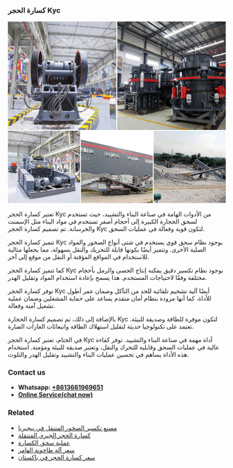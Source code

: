 <h3>كسارة الحجر Kyc</h3><img src='1701852783.jpg' alt=''><p>تعتبر كسارة الحجر Kyc من الأدوات الهامة في صناعة البناء والتشييد، حيث تستخدم لسحق الحجارة الكبيرة إلى أحجام أصغر تستخدم في مواد البناء مثل الإسمنت والخرسانة. تم تصميم كسارة الحجر Kyc لتكون قوية وفعالة في عمليات السحق.</p><p>تتميز كسارة الحجر Kyc بوجود نظام سحق قوي يستخدم في شتى أنواع الصخور والمواد الصلبة الأخرى. وتتميز أيضًا بكونها قابلة للتحريك والنقل بسهولة، مما يجعلها مثالية للاستخدام في المواقع المؤقتة أو النقل من موقع إلى آخر.</p><p>كما تتميز كسارة الحجر Kyc بوجود نظام تكسير دقيق يمكنه إنتاج الحصى والرمل بأحجام مختلفة وفقًا لاحتياجات المستخدم. هذا يسمح بإعادة استخدام المواد وتقليل الهدر.</p><p>توفر كسارة الحجر Kyc أيضًا آلية تشحيم تلقائية للحد من التآكل وضمان عمر أطول للأداة. كما أنها مزودة بنظام أمان متقدم يساعد على حماية المشغلين وضمان عملية تشغيل آمنة وفعالة.</p><p>بالإضافة إلى ذلك، تم تصميم كسارة الحجارة Kyc لتكون موفرة للطاقة وصديقة للبيئة. تعتمد على تكنولوجيا حديثة لتقليل استهلاك الطاقة وانبعاثات الغازات الضارة.</p><p>في الختام، تعتبر كسارة الحجر Kyc أداة مهمة في صناعة البناء والتشييد. توفر كفاءة عالية في عمليات السحق وقابلية للتحرك والنقل، وتعتبر صديقة للبيئة ومؤمنة. استخدام هذه الأداة يساهم في تحسين عمليات البناء والتشييد وتقليل الهدر والتلوث.</p><h3>Contact us</h3><ul><li><strong>Whatsapp:&nbsp;<a href="https://wa.me/8613661969651">+8613661969651</a></strong></li><li><a href="https://swt.shibang-china.com/?git&amp;zhl&amp;كسارة الحجر Kyc"><strong>Online Service(chat now)</strong></a></li></ul><h3>Related</h3><ul><li><a href='مصنع تكسير الصخور المتنقل في نيجيريا.md'>مصنع تكسير الصخور المتنقل في نيجيريا</a></li><li><a href='كسارة الحجر الجيري المتنقلة.md'>كسارة الحجر الجيري المتنقلة</a></li><li><a href='عملية سحق الكسارة.md'>عملية سحق الكسارة</a></li><li><a href='سعر آلة طاحونة الهامر.md'>سعر آلة طاحونة الهامر</a></li><li><a href='سعر كسارة الحجر في باكستان.md'>سعر كسارة الحجر في باكستان</a></li></ul>